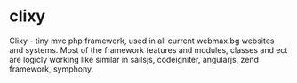clixy
=====

Clixy - tiny mvc php framework, used in all current webmax.bg websites and systems. Most of the framework features and modules, classes and ect are logicly working like similar in sailsjs, codeigniter, angularjs, zend framework, symphony.
